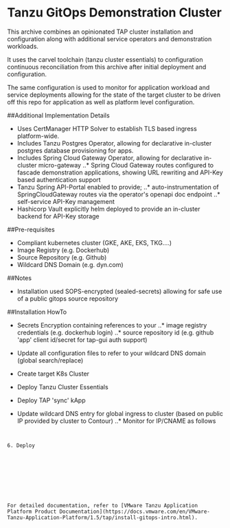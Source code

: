 # Tanzu GitOps Demonstration Cluster

This archive combines an opinionated TAP cluster installation and configuration along with additional service operators and demonstration workloads.

It uses the carvel toolchain (tanzu cluster essentials) to configuration continuous reconciliation from this archive after initial deployment and configuration.

The same configuration is used to monitor for application workload and service deployments allowing for the state of the target cluster to be driven off this repo for application as well as platform level configuration.

##Additional Implementation Details
* Uses CertManager HTTP Solver to establish TLS based ingress platform-wide.
* Includes Tanzu Postgres Operator, allowing for declarative in-cluster postgres database provisioning for apps.
* Includes Spring Cloud Gateway Operator, allowing for declarative in-cluster micro-gateway
..* Spring Cloud Gateway routes configured to fascade demonstration applications, showing URL rewriting and API-Key based authentication support
* Tanzu Spring API-Portal enabled to provide;
..* auto-instrumentation of SpringCloudGateway routes via the operator's openapi doc endpoint
..* self-service API-Key management
* Hashicorp Vault explicitly helm deployed to provide an in-cluster backend for API-Key storage


##Pre-requisites
* Compliant kubernetes cluster (GKE, AKE, EKS, TKG....)
* Image Registry (e.g. Dockerhub)
* Source Repository (e.g. Github)
* Wildcard DNS Domain (e.g. dyn.com)

##Notes
* Installation used SOPS-encrypted (sealed-secrets) allowing for safe use of a public gitops source repository


##Installation HowTo

* Secrets Encryption containing references to your 
..* image registry credentials (e.g. dockerhub login) 
..* source repository id (e.g. github 'app' client id/secret for tap-gui auth support)

* Update all configuration files to refer to your wildcard DNS domain (global search/replace)

* Create target K8s Cluster

* Deploy Tanzu Cluster Essentials

* Deploy TAP 'sync' kApp

* Update wildcard DNS entry for global ingress to cluster (based on public IP provided by cluster to Contour)
..* Monitor for IP/CNAME as follows
```kubectl -n tanzu-system-ingress get svc -w


6. Deploy 









For detailed documentation, refer to [VMware Tanzu Application Platform Product Documentation](https://docs.vmware.com/en/VMware-Tanzu-Application-Platform/1.5/tap/install-gitops-intro.html).
